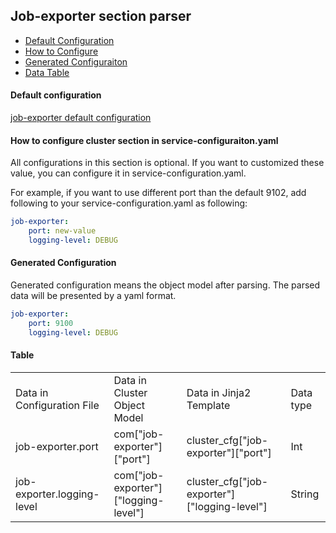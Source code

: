 ## Job-exporter section parser

- [Default Configuration](#D_Config)
- [How to Configure](#HT_Config)
- [Generated Configuraiton](#G_Config)
- [Data Table](#T_config)

#### Default configuration <a name="D_Config"></a>

[job-exporter default configuration](job-exporter.yaml)

#### How to configure cluster section in service-configuraiton.yaml <a name="HT_Config"></a>

All configurations in this section is optional. If you want to customized these value, you can configure it in service-configuration.yaml.

For example, if you want to use different port than the default 9102, add following to your service-configuration.yaml as following:
```yaml
job-exporter:
    port: new-value
    logging-level: DEBUG
```

#### Generated Configuration <a name="G_Config"></a>

Generated configuration means the object model after parsing. The parsed data will be presented by a yaml format.
```yaml
job-exporter:
    port: 9100
    logging-level: DEBUG
```


#### Table <a name="T_Config"></a>

<table>
<tr>
    <td>Data in Configuration File</td>
    <td>Data in Cluster Object Model</td>
    <td>Data in Jinja2 Template</td>
    <td>Data type</td>
</tr>
<tr>
    <td>job-exporter.port</td>
    <td>com["job-exporter"]["port"]</td>
    <td>cluster_cfg["job-exporter"]["port"]</td>
    <td>Int</td>
</tr>
<tr>
    <td>job-exporter.logging-level</td>
    <td>com["job-exporter"]["logging-level"]</td>
    <td>cluster_cfg["job-exporter"]["logging-level"]</td>
    <td>String</td>
</tr>
</table>
